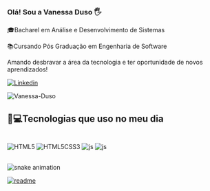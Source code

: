 ### Olá! Sou a Vanessa Duso 🖐️

🎓Bacharel em Análise e Desenvolvimento de Sistemas

📚Cursando Pós Graduação em Engenharia de Software

Amando desbravar a área da tecnologia e ter oportunidade de novos aprendizados!


[![Linkedin](https://img.shields.io/badge/LinkedIn-0077B5?style=for-the-badge&logo=linkedin&logoColor=white)](https://https://www.linkedin.com/in/vanessa-duso-591b052a/) 

![Vanessa-Duso](https://github-readme-stats.vercel.app/api?username=vanessa-duso&show_icons=true&theme=radical)

## 🚀💻Tecnologias que uso no meu dia

<div style="display:  inline_block"><br/>
<img align="center" alt="HTML5" src="https://img.shields.io/badge/HTML5-E34F26?style=for-the-badge&logo=html5&logoColor=white"  />
<img align="center" alt="HTML5CSS3" src="https://img.shields.io/badge/CSS3-1572B6?style=for-the-badge&logo=css3&logoColor=white"  />
<img align="center" alt="js" src="https://img.shields.io/badge/JavaScript-F7DF1E?style=for-the-badge&logo=javascript&logoColor=black" />
<img align="center" alt="js" src="https://img.shields.io/badge/Node.js-43853D?style=for-the-badge&logo=node.js&logoColor=white"  />
</div><br/>







![snake animation](https://github.com/vanessa-duso/vanessa-duso/blob/output/github-contribution-grid-snake.svg)

[![readme](https;//github-readme-stats.vercel.app/api/pin/?usernamevanessa-duso&repo=vanessa-duso&theme=react)](https://github.com/vanessa-Duso/vanessa-duso)




